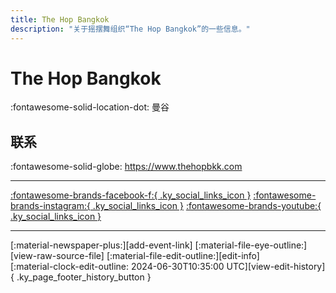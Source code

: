 ```yaml
---
title: The Hop Bangkok
description: "关于摇摆舞组织“The Hop Bangkok”的一些信息。"
---
```


# The Hop Bangkok

:fontawesome-solid-location-dot: 曼谷  


## 联系

:fontawesome-solid-globe: <https://www.thehopbkk.com>  

---

 [:fontawesome-brands-facebook-f:{ .ky_social_links_icon }](https://www.facebook.com/thehopbangkok) [:fontawesome-brands-instagram:{ .ky_social_links_icon }](https://instagram.com/thehopbangkok) [:fontawesome-brands-youtube:{ .ky_social_links_icon }](https://youtube.com/TheHopBangkok)

---

<div class="ky_page_footer" markdown>
<div class="ky_page_footer_trailing" markdown="span">
[:material-newspaper-plus:][add-event-link]
[:material-file-eye-outline:][view-raw-source-file]
[:material-file-edit-outline:][edit-info]
</div>
<div class="ky_page_footer_leading" markdown="span">
[:material-clock-edit-outline: 2024-06-30T10:35:00 UTC][view-edit-history]{ .ky_page_footer_history_button }
</div>
</div>

[add-event-link]: https://github.com/swingdance/events/issues/new?assignees=&labels=add+event&projects=&template=02-add_entity.yml&title=%5Bth_TH%5D%20Add%20Event%3A%20%3CName%3E&region=th_TH&province=Bangkok&city=Bangkok&org_id=the-hop-bangkok "添加活动"
[view-raw-source-file]: https://github.com/swingdance/orgs/blob/main/th_TH/the-hop-bangkok.json "查看原始源文件"
[edit-info]: https://github.com/swingdance/orgs/issues/new?assignees=&labels=update+org&projects=&template=03-update_entity.yml&title=%5Bth_TH%5D%20Update%20Org%3A%20The%20Hop%20Bangkok&region=th_TH&id=the-hop-bangkok&name=The%20Hop%20Bangkok "编辑信息"

[view-edit-history]: https://github.com/swingdance/orgs/commits/main/th_TH/the-hop-bangkok.json "查看编辑历史"
